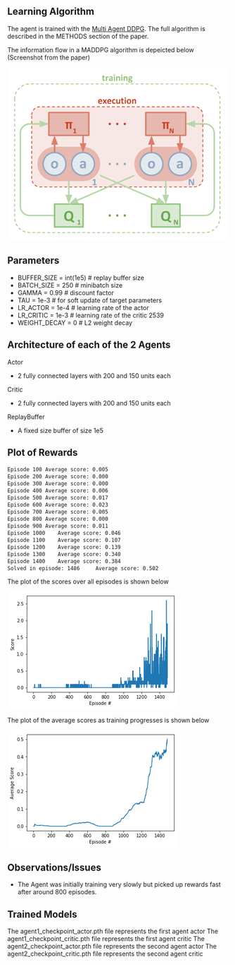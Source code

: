 
## Learning Algorithm

The agent is trained with the [Multi Agent DDPG](https://arxiv.org/abs/1706.02275). The full algorithm is described in the METHODS section of the paper.

The information flow in a MADDPG algorithm is depeicted below (Screenshot from the paper)

![MADDPG](./images/maddpg.png)

## Parameters

- BUFFER_SIZE = int(1e5)  # replay buffer size
- BATCH_SIZE = 250         # minibatch size
- GAMMA = 0.99            # discount factor
- TAU = 1e-3              # for soft update of target parameters
- LR_ACTOR = 1e-4         # learning rate of the actor
- LR_CRITIC = 1e-3        # learning rate of the critic 2539
- WEIGHT_DECAY = 0        # L2 weight decay

## Architecture of each of the 2 Agents

Actor

- 2 fully connected layers with 200 and 150 units each

Critic

- 2 fully connected layers with 200 and 150 units each

ReplayBuffer

- A fixed size buffer of size 1e5

## Plot of Rewards

```
Episode 100	Average score: 0.005
Episode 200	Average score: 0.000
Episode 300	Average score: 0.000
Episode 400	Average score: 0.006
Episode 500	Average score: 0.017
Episode 600	Average score: 0.023
Episode 700	Average score: 0.005
Episode 800	Average score: 0.000
Episode 900	Average score: 0.011
Episode 1000	Average score: 0.046
Episode 1100	Average score: 0.107
Episode 1200	Average score: 0.139
Episode 1300	Average score: 0.340
Episode 1400	Average score: 0.384
Solved in episode: 1486 	Average score: 0.502
```

The plot of the scores over all episodes is shown below

![Episode Scores](./images/episode_scores.png)

The plot of the average scores as training progresses is shown below

![Average Scores](./images/average_scores.png)

## Observations/Issues

* The Agent was initially training very slowly but picked up rewards fast after around 800 episodes. 

## Trained Models

The agent1_checkpoint_actor.pth file represents the first agent actor
The agent1_checkpoint_critic.pth file represents the first agent critic
The agent2_checkpoint_actor.pth file represents the second agent actor
The agent2_checkpoint_critic.pth file represents the second agent critic
